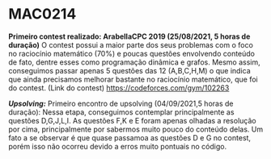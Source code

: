 # MAC0214

**Primeiro contest realizado: ArabellaCPC 2019 (25/08/2021, 5 horas de duração)**
O contest possui a maior parte dos seus problemas com o foco no raciocínio matemático (70%) e poucas questões envolvendo conteúdo de fato, dentre esses como programação dinâmica e grafos. Mesmo assim, conseguimos passar apenas 5 questões das 12 (A,B,C,H,M) o que indica que ainda precisamos melhorar bastante no raciocínio matemático, que foi do contest.
(Link do contest) https://codeforces.com/gym/102263

***Upsolving:***
 Primeiro encontro de upsolving (04/09/2021,5 horas de duração): Nessa etapa, conseguimos contemplar principalmente as questões D,G,J,L,I. As questões F,K e E foram apenas olhadas a resolução por cima, principalmente por sabermos muito pouco do conteúdo delas. Um fato a se observar é que quase passamoa as questões D e G no contest, porém isso não ocorreu devido a erros muito pontuais no código.

